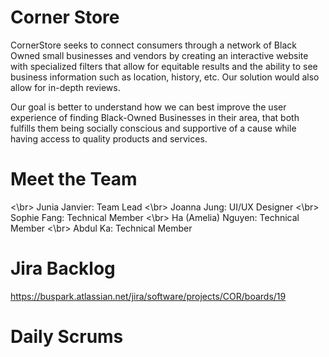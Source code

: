 # Corner Store
CornerStore seeks to connect consumers through a network of Black Owned small businesses and vendors by creating an interactive website with specialized filters that allow for equitable results and the ability to see business information such as location, history, etc. Our solution would also allow for in-depth reviews.

Our goal is better to understand how we can best improve the user experience of finding Black-Owned Businesses in their area, that both fulfills them being socially conscious and supportive of a cause while having access to quality products and services. 

# Meet the Team

<\br> Junia Janvier: Team Lead
<\br> Joanna Jung: UI/UX Designer
<\br> Sophie Fang: Technical Member
<\br> Ha (Amelia) Nguyen: Technical Member
<\br> Abdul Ka: Technical Member

# Jira Backlog
https://buspark.atlassian.net/jira/software/projects/COR/boards/19

# Daily Scrums

